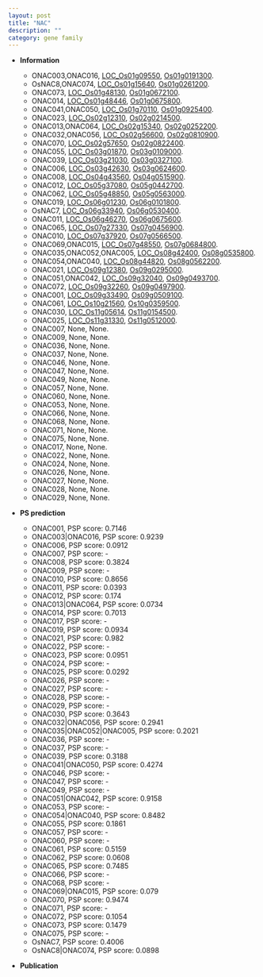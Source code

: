 ```yaml
---
layout: post
title: "NAC"
description: ""
category: gene family
---
```


* **Information**  
    + ONAC003,ONAC016, [LOC_Os01g09550](http://rice.uga.edu/cgi-bin/ORF_infopage.cgi?orf=LOC_Os01g09550), [Os01g0191300](http://rapdb.dna.affrc.go.jp/viewer/gbrowse_details/irgsp1?name=Os01g0191300).
    + OsNAC8,ONAC074, [LOC_Os01g15640](http://rice.uga.edu/cgi-bin/ORF_infopage.cgi?orf=LOC_Os01g15640), [Os01g0261200](http://rapdb.dna.affrc.go.jp/viewer/gbrowse_details/irgsp1?name=Os01g0261200).
    + ONAC073, [LOC_Os01g48130](http://rice.uga.edu/cgi-bin/ORF_infopage.cgi?orf=LOC_Os01g48130), [Os01g0672100](http://rapdb.dna.affrc.go.jp/viewer/gbrowse_details/irgsp1?name=Os01g0672100).
    + ONAC014, [LOC_Os01g48446](http://rice.uga.edu/cgi-bin/ORF_infopage.cgi?orf=LOC_Os01g48446), [Os01g0675800](http://rapdb.dna.affrc.go.jp/viewer/gbrowse_details/irgsp1?name=Os01g0675800).
    + ONAC041,ONAC050, [LOC_Os01g70110](http://rice.uga.edu/cgi-bin/ORF_infopage.cgi?orf=LOC_Os01g70110), [Os01g0925400](http://rapdb.dna.affrc.go.jp/viewer/gbrowse_details/irgsp1?name=Os01g0925400).
    + ONAC023, [LOC_Os02g12310](http://rice.uga.edu/cgi-bin/ORF_infopage.cgi?orf=LOC_Os02g12310), [Os02g0214500](http://rapdb.dna.affrc.go.jp/viewer/gbrowse_details/irgsp1?name=Os02g0214500).
    + ONAC013,ONAC064, [LOC_Os02g15340](http://rice.uga.edu/cgi-bin/ORF_infopage.cgi?orf=LOC_Os02g15340), [Os02g0252200](http://rapdb.dna.affrc.go.jp/viewer/gbrowse_details/irgsp1?name=Os02g0252200).
    + ONAC032,ONAC056, [LOC_Os02g56600](http://rice.uga.edu/cgi-bin/ORF_infopage.cgi?orf=LOC_Os02g56600), [Os02g0810900](http://rapdb.dna.affrc.go.jp/viewer/gbrowse_details/irgsp1?name=Os02g0810900).
    + ONAC070, [LOC_Os02g57650](http://rice.uga.edu/cgi-bin/ORF_infopage.cgi?orf=LOC_Os02g57650), [Os02g0822400](http://rapdb.dna.affrc.go.jp/viewer/gbrowse_details/irgsp1?name=Os02g0822400).
    + ONAC055, [LOC_Os03g01870](http://rice.uga.edu/cgi-bin/ORF_infopage.cgi?orf=LOC_Os03g01870), [Os03g0109000](http://rapdb.dna.affrc.go.jp/viewer/gbrowse_details/irgsp1?name=Os03g0109000).
    + ONAC039, [LOC_Os03g21030](http://rice.uga.edu/cgi-bin/ORF_infopage.cgi?orf=LOC_Os03g21030), [Os03g0327100](http://rapdb.dna.affrc.go.jp/viewer/gbrowse_details/irgsp1?name=Os03g0327100).
    + ONAC006, [LOC_Os03g42630](http://rice.uga.edu/cgi-bin/ORF_infopage.cgi?orf=LOC_Os03g42630), [Os03g0624600](http://rapdb.dna.affrc.go.jp/viewer/gbrowse_details/irgsp1?name=Os03g0624600).
    + ONAC008, [LOC_Os04g43560](http://rice.uga.edu/cgi-bin/ORF_infopage.cgi?orf=LOC_Os04g43560), [Os04g0515900](http://rapdb.dna.affrc.go.jp/viewer/gbrowse_details/irgsp1?name=Os04g0515900).
    + ONAC012, [LOC_Os05g37080](http://rice.uga.edu/cgi-bin/ORF_infopage.cgi?orf=LOC_Os05g37080), [Os05g0442700](http://rapdb.dna.affrc.go.jp/viewer/gbrowse_details/irgsp1?name=Os05g0442700).
    + ONAC062, [LOC_Os05g48850](http://rice.uga.edu/cgi-bin/ORF_infopage.cgi?orf=LOC_Os05g48850), [Os05g0563000](http://rapdb.dna.affrc.go.jp/viewer/gbrowse_details/irgsp1?name=Os05g0563000).
    + ONAC019, [LOC_Os06g01230](http://rice.uga.edu/cgi-bin/ORF_infopage.cgi?orf=LOC_Os06g01230), [Os06g0101800](http://rapdb.dna.affrc.go.jp/viewer/gbrowse_details/irgsp1?name=Os06g0101800).
    + OsNAC7, [LOC_Os06g33940](http://rice.uga.edu/cgi-bin/ORF_infopage.cgi?orf=LOC_Os06g33940), [Os06g0530400](http://rapdb.dna.affrc.go.jp/viewer/gbrowse_details/irgsp1?name=Os06g0530400).
    + ONAC011, [LOC_Os06g46270](http://rice.uga.edu/cgi-bin/ORF_infopage.cgi?orf=LOC_Os06g46270), [Os06g0675600](http://rapdb.dna.affrc.go.jp/viewer/gbrowse_details/irgsp1?name=Os06g0675600).
    + ONAC065, [LOC_Os07g27330](http://rice.uga.edu/cgi-bin/ORF_infopage.cgi?orf=LOC_Os07g27330), [Os07g0456900](http://rapdb.dna.affrc.go.jp/viewer/gbrowse_details/irgsp1?name=Os07g0456900).
    + ONAC010, [LOC_Os07g37920](http://rice.uga.edu/cgi-bin/ORF_infopage.cgi?orf=LOC_Os07g37920), [Os07g0566500](http://rapdb.dna.affrc.go.jp/viewer/gbrowse_details/irgsp1?name=Os07g0566500).
    + ONAC069,ONAC015, [LOC_Os07g48550](http://rice.uga.edu/cgi-bin/ORF_infopage.cgi?orf=LOC_Os07g48550), [Os07g0684800](http://rapdb.dna.affrc.go.jp/viewer/gbrowse_details/irgsp1?name=Os07g0684800).
    + ONAC035,ONAC052,ONAC005, [LOC_Os08g42400](http://rice.uga.edu/cgi-bin/ORF_infopage.cgi?orf=LOC_Os08g42400), [Os08g0535800](http://rapdb.dna.affrc.go.jp/viewer/gbrowse_details/irgsp1?name=Os08g0535800).
    + ONAC054,ONAC040, [LOC_Os08g44820](http://rice.uga.edu/cgi-bin/ORF_infopage.cgi?orf=LOC_Os08g44820), [Os08g0562200](http://rapdb.dna.affrc.go.jp/viewer/gbrowse_details/irgsp1?name=Os08g0562200).
    + ONAC021, [LOC_Os09g12380](http://rice.uga.edu/cgi-bin/ORF_infopage.cgi?orf=LOC_Os09g12380), [Os09g0295000](http://rapdb.dna.affrc.go.jp/viewer/gbrowse_details/irgsp1?name=Os09g0295000).
    + ONAC051,ONAC042, [LOC_Os09g32040](http://rice.uga.edu/cgi-bin/ORF_infopage.cgi?orf=LOC_Os09g32040), [Os09g0493700](http://rapdb.dna.affrc.go.jp/viewer/gbrowse_details/irgsp1?name=Os09g0493700).
    + ONAC072, [LOC_Os09g32260](http://rice.uga.edu/cgi-bin/ORF_infopage.cgi?orf=LOC_Os09g32260), [Os09g0497900](http://rapdb.dna.affrc.go.jp/viewer/gbrowse_details/irgsp1?name=Os09g0497900).
    + ONAC001, [LOC_Os09g33490](http://rice.uga.edu/cgi-bin/ORF_infopage.cgi?orf=LOC_Os09g33490), [Os09g0509100](http://rapdb.dna.affrc.go.jp/viewer/gbrowse_details/irgsp1?name=Os09g0509100).
    + ONAC061, [LOC_Os10g21560](http://rice.uga.edu/cgi-bin/ORF_infopage.cgi?orf=LOC_Os10g21560), [Os10g0359500](http://rapdb.dna.affrc.go.jp/viewer/gbrowse_details/irgsp1?name=Os10g0359500).
    + ONAC030, [LOC_Os11g05614](http://rice.uga.edu/cgi-bin/ORF_infopage.cgi?orf=LOC_Os11g05614), [Os11g0154500](http://rapdb.dna.affrc.go.jp/viewer/gbrowse_details/irgsp1?name=Os11g0154500).
    + ONAC025, [LOC_Os11g31330](http://rice.uga.edu/cgi-bin/ORF_infopage.cgi?orf=LOC_Os11g31330), [Os11g0512000](http://rapdb.dna.affrc.go.jp/viewer/gbrowse_details/irgsp1?name=Os11g0512000).
    + ONAC007, None, None.
    + ONAC009, None, None.
    + ONAC036, None, None.
    + ONAC037, None, None.
    + ONAC046, None, None.
    + ONAC047, None, None.
    + ONAC049, None, None.
    + ONAC057, None, None.
    + ONAC060, None, None.
    + ONAC053, None, None.
    + ONAC066, None, None.
    + ONAC068, None, None.
    + ONAC071, None, None.
    + ONAC075, None, None.
    + ONAC017, None, None.
    + ONAC022, None, None.
    + ONAC024, None, None.
    + ONAC026, None, None.
    + ONAC027, None, None.
    + ONAC028, None, None.
    + ONAC029, None, None.

* **PS prediction**
    + ONAC001, PSP score: 0.7146
    + ONAC003|ONAC016, PSP score: 0.9239
    + ONAC006, PSP score: 0.0912
    + ONAC007, PSP score: -
    + ONAC008, PSP score: 0.3824
    + ONAC009, PSP score: -
    + ONAC010, PSP score: 0.8656
    + ONAC011, PSP score: 0.0393
    + ONAC012, PSP score: 0.174
    + ONAC013|ONAC064, PSP score: 0.0734
    + ONAC014, PSP score: 0.7013
    + ONAC017, PSP score: -
    + ONAC019, PSP score: 0.0934
    + ONAC021, PSP score: 0.982
    + ONAC022, PSP score: -
    + ONAC023, PSP score: 0.0951
    + ONAC024, PSP score: -
    + ONAC025, PSP score: 0.0292
    + ONAC026, PSP score: -
    + ONAC027, PSP score: -
    + ONAC028, PSP score: -
    + ONAC029, PSP score: -
    + ONAC030, PSP score: 0.3643
    + ONAC032|ONAC056, PSP score: 0.2941
    + ONAC035|ONAC052|ONAC005, PSP score: 0.2021
    + ONAC036, PSP score: -
    + ONAC037, PSP score: -
    + ONAC039, PSP score: 0.3188
    + ONAC041|ONAC050, PSP score: 0.4274
    + ONAC046, PSP score: -
    + ONAC047, PSP score: -
    + ONAC049, PSP score: -
    + ONAC051|ONAC042, PSP score: 0.9158
    + ONAC053, PSP score: -
    + ONAC054|ONAC040, PSP score: 0.8482
    + ONAC055, PSP score: 0.1861
    + ONAC057, PSP score: -
    + ONAC060, PSP score: -
    + ONAC061, PSP score: 0.5159
    + ONAC062, PSP score: 0.0608
    + ONAC065, PSP score: 0.7485
    + ONAC066, PSP score: -
    + ONAC068, PSP score: -
    + ONAC069|ONAC015, PSP score: 0.079
    + ONAC070, PSP score: 0.9474
    + ONAC071, PSP score: -
    + ONAC072, PSP score: 0.1054
    + ONAC073, PSP score: 0.1479
    + ONAC075, PSP score: -
    + OsNAC7, PSP score: 0.4006
    + OsNAC8|ONAC074, PSP score: 0.0898

* **Publication**  


